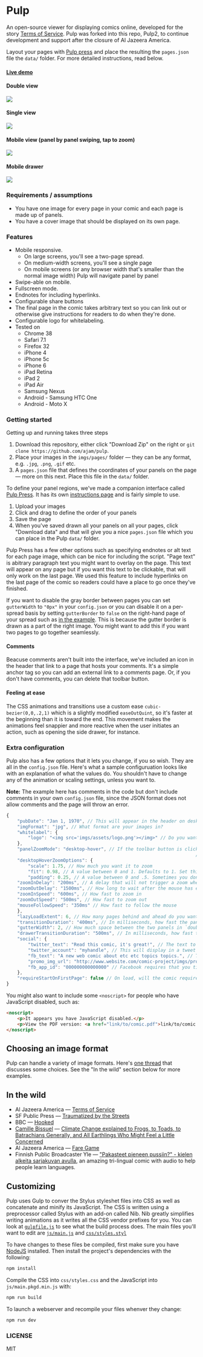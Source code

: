 Pulp
===

An open-source viewer for displaying comics online, developed for the story [Terms of Service](http://projects.aljazeera.com/2014/terms-of-service). Pulp was forked into this repo, Pulp2, to continue development and support after the closure of Al Jazeera America.

Layout your pages with [Pulp press](https://github.com/ajam/pulp-press) and place the resulting the `pages.json` file the `data/` folder. For more detailed instructions, read below.

#### [Live demo](http://mhkeller.github.io/pulp2)

#### Double view
![](https://raw.githubusercontent.com/mhkeller/pulp2/gh-pages/demo-assets/double-view.gif)

#### Single view
![](https://raw.githubusercontent.com/mhkeller/pulp2/gh-pages/demo-assets/single-view.gif)

#### Mobile view (panel by panel swiping, tap to zoom)
![](https://raw.githubusercontent.com/mhkeller/pulp2/gh-pages/demo-assets/mobile-view-simulator.gif)

#### Mobile drawer
![](https://raw.githubusercontent.com/mhkeller/pulp2/gh-pages/demo-assets/drawer.gif)

### Requirements / assumptions

* You have one image for every page in your comic and each page is made up of panels.
* You have a cover image that should be displayed on its own page.

### Features

* Mobile responsive.
	* On large screens, you'll see a two-page spread.
	* On medium-width screens, you'll see a single page
	* On mobile screens (or any browser width that's smaller than the normal image width) Pulp will navigate panel by panel
* Swipe-able on mobile.
* Fullscreen mode.
* Endnotes for including hyperlinks.
* Configurable share buttons
* The final page in the comic takes arbitrary text so you can link out or otherwise give instructions for readers to do when they're done.
* Configurable logo for whitelabeling.
* Tested on
	* Chrome 38
	* Safari 7.1
	* Firefox 32
	* iPhone 4
	* iPhone 5c
	* iPhone 6
	* iPad Retina
	* iPad 2
	* iPad Air
	* Samsung Nexus
	* Android - Samsung HTC One
	* Android - Moto X

### Getting started

Getting up and running takes three steps

1. Download this repository, either click "Download Zip" on the right or `git clone https://github.com/ajam/pulp`.
2. Place your images in the `imgs/pages/` folder — they can be any format, e.g. `.jpg`, `.png`, `.gif` etc.
3. A `pages.json` file that defines the coordinates of your panels on the page — more on this next. Place this file in the `data/` folder.

To define your panel regions, we've made a companion interface called [Pulp Press](https://ajam.github.io/pulp-press). It has its own [instructions page](http://github.com/ajam/pulp-press) and is fairly simple to use.

1. Upload your images
2. Click and drag to define the order of your panels
3. Save the page
4. When you've saved drawn all your panels on all your pages, click "Download data" and that will give you a nice `pages.json` file which you can place in the Pulp `data/` folder.

Pulp Press has a few other options such as specifying endnotes or alt text for each page image, which can be nice for including the script. "Page text" is abitrary paragraph text you might want to overlay on the page. This text will appear on any page but if you want this text to be clickable, that will only work on the last page. We used this feature to include hyperlinks on the last page of the comic so readers could have a place to go once they've finished.

If you want to disable the gray border between pages you can set `gutterWidth` to `"0px"` in your `config.json` or you can disable it on a per-spread basis by setting `gutterBorder` to `false` on the right-hand page of your spread such as [in the example](public/data/pages.json#L69). This is because the gutter border is drawn as a part of the right image. You might want to add this if you want two pages to go together seamlessly.

#### Comments

Beacuse comments aren't built into the interface, we've included an icon in the header that link to a page that hosts your comments. It's a simple anchor tag so you can add an external link to a comments page. Or, if you don't have comments, you can delete that toolbar button.

#### Feeling at ease

The CSS animations and transitions use a custom ease `cubic-bezier(0,0,.2,1)` which is a slightly modified `easeOutQuint`, so it's faster at the beginning than it is toward the end. This movement makes the animations feel snappier and more reactive when the user initiates an action, such as opening the side drawer, for instance.

### Extra configuration

Pulp also has a few options that it lets you change, if you so wish. They are all in the `config.json` file. Here's what a sample configuruation looks like with an explanation of what the values do. You shouldn't have to change any of the animation or scaling settings, unless you want to.

**Note:** The example here has comments in the code but don't include comments in your own `config.json` file, since the JSON format does not allow comments and the page will throw an error.


```js
{
	"pubDate": "Jan 1, 1970", // This will appear in the header on desktop and in the drawer on mobile
	"imgFormat": "jpg", // What format are your images in?
	"whitelabel": {
		"logo": "<img src='imgs/assets/logo.png'></img>" // Do you want to include an image in the top left?
	},
	"panelZoomMode": "desktop-hover", // If the toolbar button is clicked, users will zoom into the page on hover following animation settings below
																	  // Set to `false` to disable this functionality. You'll also want to comment out the toolbar button.
	"desktopHoverZoomOptions": {
		"scale": 1.75, // How much you want it to zoom
		"fit": 0.98, // A value between 0 and 1. Defaults to 1. Set this to something around .96 if you want to cut off the edges a little bit, like in this demo. This setting is useful if you have white space around your panels
		"padding": 0.25, // A value between 0 and .5. Sometimes you don't want the mouse to have to reach the edge of the page to fully zoom. Setting this to something like .25 will mean you've reached the edge of the zoomed in image when you're within 25% of the page edge.
    "zoomInDelay": "200ms", // A delay that will not trigger a zoom when the mouse is quickly passing over the page
    "zoomOutDelay": "1500ms", // How long to wait after the mouse has exited the page to zoom out. This allows users some leeway if they accidentally zoomedo ut
    "zoomInSpeed": "600ms", // How fast to zoom in
    "zoomOutSpeed": "500ms", // How fast to zoom out
    "mouseFollowSpeed": "350ms" // How fast to follow the mouse
	},
	"lazyLoadExtent": 6, // How many pages behind and ahead do you want to load your images
	"transitionDuration": "400ms", // In milliseconds, how fast the panels zooms and page turns animate.
	"gutterWidth": 2, // How much space between the two panels in `double` mode. This is the `padding-left` value for `.viewing.right-page`.
	"drawerTransitionDuration": "500ms", // In milliseconds, how fast the mobile drawer comes in and out.
	"social": {
		"twitter_text": "Read this comic, it's great!", // The text to display when someone clicks on the Tweet button
		"twitter_account": "myhandle", // This will display in a tweet as `via @myhandle`.
		"fb_text": "A new web comic about etc etc topics topics.", // The text to display when someone clicks on the Facebook button
		"promo_img_url": "http://www.website.com/comic-project/imgs/promo.jpg", // The full path of the image to display in the FB share or Tweet button
		"fb_app_id": "000000000000000" // Facebook requires that you tie these buttons to an app. You have to create an app through the FB dev interface and your app will have the id.
	},
	"requireStartOnFirstPage": false // On load, will the comic require users to land on the first page? Better to disable this to allow for page-specific links
}

```

You might also want to include some `<noscript>` for people who have JavaScript disabled, such as:

```html
<noscript>
	<p>It appears you have JavaScript disabled.</p>
	<p>View the PDF version: <a href="link/to/comic.pdf">link/to/comic.pdf</a></p>
</noscript>
```

## Choosing an image format

Pulp can handle a variety of image formats. Here's [one thread](https://github.com/ajam/pulp/issues/37) that discusses some choices. See the "In the wild" section below for more examples.

## In the wild

* Al Jazeera America — [Terms of Service](http://projects.aljazeera.com/2014/terms-of-service)
* SF Public Press — [Traumatized by the Streets](http://sfpublicpress.org/graphics/traumatized)
* BBC — [Hooked](http://www.bbc.com/news/magazine-32740691)
* [Camille Bissuel](http://twitter.com/nylnook) — [Climate Change explained to Frogs, to Toads, to Batrachians Generally, and All Earthlings Who Might Feel a Little Concerned](http://nylnook.com/comics/climate-frogs)
* Al Jazeera America — [Fare Game](http://projects.aljazeera.com/2015/12/fare-game)
* Finnish Public Broadcaster Yle — ["Pakasteet pieneen pussiin?" - kielen alkeita sarjakuvan avulla](http://yle.fi/aihe/artikkeli/2016/10/25/pakasteet-pieneen-pussiin-kielen-alkeita-sarjakuvan-avulla), an amazing tri-lingual comic with audio to help people learn languages.

## Customizing

Pulp uses Gulp to conver the Stylus styleshet files into CSS as well as concatenate and minify its JavaScript. The CSS is written using a preprocessor called Stylus with an add-on called Nib. Nib greatly simplifies writing animations as it writes all the CSS vendor prefixes for you. You can look at [`gulpfile.js`](gulpfile.js) to see what the build process does. The main files you'll want to edit are [`js/main.js`](js/main.js) and [`css/styles.styl`](css/styles.styl)

To have changes to these files be compiled, first make sure you have [NodeJS](http://nodejs.org) installed. Then install the project's dependencies with the following:

```bash
npm install
```

Compile the CSS into `css/styles.css` and the JavaScript into `js/main.pkgd.min.js` with:

```bash
npm run build
```

To launch a webserver and recompile your files whenver they change:

```bash
npm run dev
```

### LICENSE

MIT
